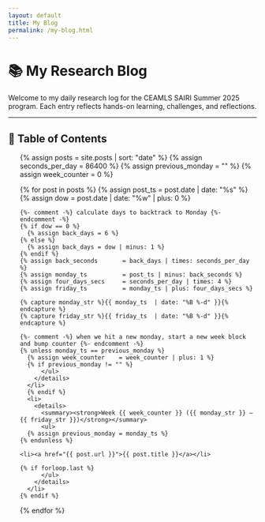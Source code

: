 ```yaml
---
layout: default
title: My Blog
permalink: /my-blog.html
---
```


<div class="blog-post">
  <h1>📚 My Research Blog</h1>
  <p>Welcome to my daily research log for the CEAMLS SAIRI Summer 2025 program. Each entry reflects hands-on learning, challenges, and reflections.</p>
  <hr />

  <h2>📅 Table of Contents</h2>
<ul class="blog-toc">
  {% assign posts             = site.posts | sort: "date" %}
  {% assign seconds_per_day   = 86400 %}
  {% assign previous_monday   = "" %}
  {% assign week_counter      = 0 %}

{% for post in posts %}
{% assign post_ts    = post.date | date: "%s" %}
{% assign dow        = post.date | date: "%w" | plus: 0 %}

    {%- comment -%} calculate days to backtrack to Monday {%- endcomment -%}
    {% if dow == 0 %}
      {% assign back_days = 6 %}
    {% else %}
      {% assign back_days = dow | minus: 1 %}
    {% endif %}
    {% assign back_seconds       = back_days | times: seconds_per_day %}
    {% assign monday_ts          = post_ts | minus: back_seconds %}
    {% assign four_days_secs     = seconds_per_day | times: 4 %}
    {% assign friday_ts          = monday_ts | plus: four_days_secs %}

    {% capture monday_str %}{{ monday_ts  | date: "%B %-d" }}{% endcapture %}
    {% capture friday_str %}{{ friday_ts  | date: "%B %-d" }}{% endcapture %}

    {%- comment -%} when we hit a new monday, start a new week block and bump counter {%- endcomment -%}
    {% unless monday_ts == previous_monday %}
      {% assign week_counter    = week_counter | plus: 1 %}
      {% if previous_monday != "" %}
          </ul>
        </details>
      </li>
      {% endif %}
      <li>
        <details>
          <summary><strong>Week {{ week_counter }} ({{ monday_str }} – {{ friday_str }})</strong></summary>
          <ul>
      {% assign previous_monday = monday_ts %}
    {% endunless %}

    <li><a href="{{ post.url }}">{{ post.title }}</a></li>

    {% if forloop.last %}
          </ul>
        </details>
      </li>
    {% endif %}

{% endfor %}

</ul>
</div>
